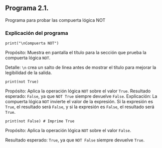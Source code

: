 ## Programa 2.1. 
Programa para probar las compuerta lógica NOT
### Explicación del programa 

```
print("\nCompuerta NOT")
```

Propósito: Muestra en pantalla el título para la sección que prueba la compuerta lógica `NOT`.

Detalle: `\n` crea un salto de línea antes de mostrar el título para mejorar la legibilidad de la salida.

```
print(not True)
``` 

Propósito: Aplica la operación lógica `NOT` sobre el valor `True`.
Resultado esperado: `False`, ya que `NOT True` siempre devuelve `False`.
Explicación: La compuerta lógica `NOT` invierte el valor de la expresión. Si la expresión es `True`, el resultado será `False`, y si la expresión es `False`, el resultado será `True`.

```
print(not False) # Imprime True
```

Propósito: Aplica la operación lógica `NOT` sobre el valor `False`.

Resultado esperado: `True`, ya que `NOT False` siempre devuelve `True`.
